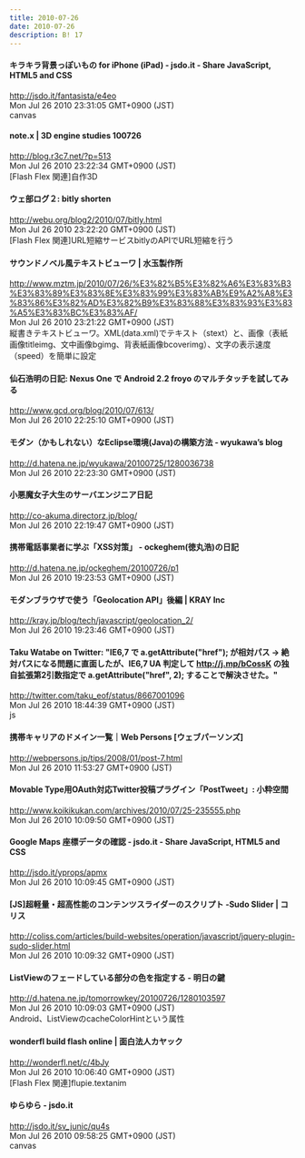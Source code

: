 ```yaml
---
title: 2010-07-26
date: 2010-07-26
description: B! 17
---
```


#### キラキラ背景っぽいもの for iPhone (iPad) - jsdo.it - Share JavaScript, HTML5 and CSS
http://jsdo.it/fantasista/e4eo<br>
Mon Jul 26 2010 23:31:05 GMT+0900 (JST)<br>
canvas


#### note.x | 3D engine studies 100726
http://blog.r3c7.net/?p=513<br>
Mon Jul 26 2010 23:22:34 GMT+0900 (JST)<br>
[Flash Flex 関連]自作3D


#### ウェ部ログ２: bitly shorten
http://webu.org/blog2/2010/07/bitly.html<br>
Mon Jul 26 2010 23:22:20 GMT+0900 (JST)<br>
[Flash Flex 関連]URL短縮サービスbitlyのAPIでURL短縮を行う


#### サウンドノベル風テキストビューワ | 水玉製作所
http://www.mztm.jp/2010/07/26/%E3%82%B5%E3%82%A6%E3%83%B3%E3%83%89%E3%83%8E%E3%83%99%E3%83%AB%E9%A2%A8%E3%83%86%E3%82%AD%E3%82%B9%E3%83%88%E3%83%93%E3%83%A5%E3%83%BC%E3%83%AF/<br>
Mon Jul 26 2010 23:21:22 GMT+0900 (JST)<br>
縦書きテキストビューワ。XML(data.xml)でテキスト（stext）と、画像（表紙画像titleimg、文中画像bgimg、背表紙画像bcoverimg）、文字の表示速度（speed）を簡単に設定


#### 仙石浩明の日記: Nexus One で Android 2.2 froyo のマルチタッチを試してみる
http://www.gcd.org/blog/2010/07/613/<br>
Mon Jul 26 2010 22:25:10 GMT+0900 (JST)<br>


#### モダン（かもしれない）なEclipse環境(Java)の構築方法 - wyukawa’s blog
http://d.hatena.ne.jp/wyukawa/20100725/1280036738<br>
Mon Jul 26 2010 22:23:30 GMT+0900 (JST)<br>


#### 小悪魔女子大生のサーバエンジニア日記  
http://co-akuma.directorz.jp/blog/<br>
Mon Jul 26 2010 22:19:47 GMT+0900 (JST)<br>


#### 携帯電話事業者に学ぶ「XSS対策」 - ockeghem(徳丸浩)の日記
http://d.hatena.ne.jp/ockeghem/20100726/p1<br>
Mon Jul 26 2010 19:23:53 GMT+0900 (JST)<br>


#### モダンブラウザで使う「Geolocation API」後編 | KRAY Inc
http://kray.jp/blog/tech/javascript/geolocation_2/<br>
Mon Jul 26 2010 19:23:46 GMT+0900 (JST)<br>


#### Taku Watabe on Twitter: "IE6,7 で a.getAttribute("href"); が相対パス → 絶対パスになる問題に直面したが、IE6,7 UA 判定して http://j.mp/bCossK の独自拡張第2引数指定で a.getAttribute("href", 2); することで解決させた。"
http://twitter.com/taku_eof/status/8667001096<br>
Mon Jul 26 2010 18:44:39 GMT+0900 (JST)<br>
js


#### 携帯キャリアのドメイン一覧｜Web Persons [ウェブパーソンズ]
http://webpersons.jp/tips/2008/01/post-7.html<br>
Mon Jul 26 2010 11:53:27 GMT+0900 (JST)<br>


#### Movable Type用OAuth対応Twitter投稿プラグイン「PostTweet」: 小粋空間
http://www.koikikukan.com/archives/2010/07/25-235555.php<br>
Mon Jul 26 2010 10:09:50 GMT+0900 (JST)<br>


#### Google Maps 座標データの確認 - jsdo.it - Share JavaScript, HTML5 and CSS
http://jsdo.it/yprops/apmx<br>
Mon Jul 26 2010 10:09:45 GMT+0900 (JST)<br>


####   [JS]超軽量・超高性能のコンテンツスライダーのスクリプト -Sudo Slider | コリス
http://coliss.com/articles/build-websites/operation/javascript/jquery-plugin-sudo-slider.html<br>
Mon Jul 26 2010 10:09:32 GMT+0900 (JST)<br>


#### ListViewのフェードしている部分の色を指定する - 明日の鍵
http://d.hatena.ne.jp/tomorrowkey/20100726/1280103597<br>
Mon Jul 26 2010 10:09:03 GMT+0900 (JST)<br>
Android、ListViewのcacheColorHintという属性


#### wonderfl build flash online | 面白法人カヤック
http://wonderfl.net/c/4bJy<br>
Mon Jul 26 2010 10:06:40 GMT+0900 (JST)<br>
[Flash Flex 関連]flupie.textanim


#### ゆらゆら - jsdo.it
http://jsdo.it/sv_junic/qu4s<br>
Mon Jul 26 2010 09:58:25 GMT+0900 (JST)<br>
canvas


